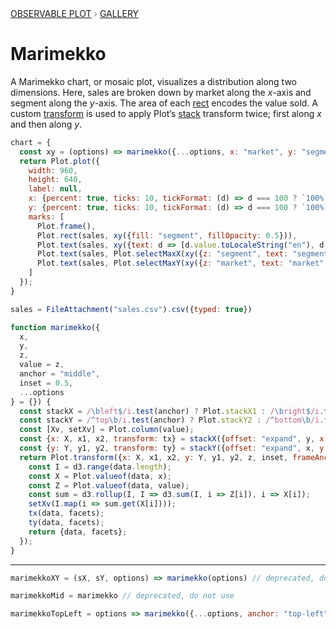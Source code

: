 <div style="color: grey; font: 13px/25.5px var(--sans-serif); text-transform: uppercase;"><h1 style="display: none;">Plot: Marimekko</h1><a href="/plot">Observable Plot</a> › <a href="/@observablehq/plot-gallery">Gallery</a></div>

# Marimekko

A Marimekko chart, or mosaic plot, visualizes a distribution along two dimensions. Here, sales are broken down by market along the *x*-axis and segment along the *y*-axis. The area of each [rect](https://observablehq.com/plot/marks/rect) encodes the value sold. A custom [transform](https://observablehq.com/plot/features/transforms) is used to apply Plot’s [stack](https://observablehq.com/plot/transforms/stack) transform twice; first along *x* and then along *y*.

```js echo
chart = {
  const xy = (options) => marimekko({...options, x: "market", y: "segment", value: "value"});
  return Plot.plot({
    width: 960,
    height: 640,
    label: null,
    x: {percent: true, ticks: 10, tickFormat: (d) => d === 100 ? `100%` : d},
    y: {percent: true, ticks: 10, tickFormat: (d) => d === 100 ? `100%` : d},
    marks: [
      Plot.frame(),
      Plot.rect(sales, xy({fill: "segment", fillOpacity: 0.5})),
      Plot.text(sales, xy({text: d => [d.value.toLocaleString("en"), d.segment, d.market].join("\n")})),
      Plot.text(sales, Plot.selectMaxX(xy({z: "segment", text: "segment", anchor: "right", textAnchor: "middle", lineAnchor: "bottom", rotate: 90, dx: 6}))),
      Plot.text(sales, Plot.selectMaxY(xy({z: "market", text: "market", anchor: "top", lineAnchor: "bottom", dy: -6})))
    ]
  });
}
```

```js echo
sales = FileAttachment("sales.csv").csv({typed: true})
```

```js echo
function marimekko({
  x,
  y,
  z,
  value = z,
  anchor = "middle",
  inset = 0.5,
  ...options
} = {}) {
  const stackX = /\bleft$/i.test(anchor) ? Plot.stackX1 : /\bright$/i.test(anchor) ? Plot.stackX2 : Plot.stackX;
  const stackY = /^top\b/i.test(anchor) ? Plot.stackY2 : /^bottom\b/i.test(anchor) ? Plot.stackY1 : Plot.stackY;
  const [Xv, setXv] = Plot.column(value);
  const {x: X, x1, x2, transform: tx} = stackX({offset: "expand", y, x: Xv});
  const {y: Y, y1, y2, transform: ty} = stackY({offset: "expand", x, y: value});
  return Plot.transform({x: X, x1, x2, y: Y, y1, y2, z, inset, frameAnchor: anchor, ...options}, (data, facets) => {
    const I = d3.range(data.length);
    const X = Plot.valueof(data, x);
    const Z = Plot.valueof(data, value);
    const sum = d3.rollup(I, I => d3.sum(I, i => Z[i]), i => X[i]);
    setXv(I.map(i => sum.get(X[i])));
    tx(data, facets);
    ty(data, facets);
    return {data, facets};
  });
}
```

---


```js echo
marimekkoXY = (sX, sY, options) => marimekko(options) // deprecated, do not use
```

```js echo
marimekkoMid = marimekko // deprecated, do not use
```

```js echo
marimekkoTopLeft = options => marimekko({...options, anchor: "top-left"}) // deprecated, do not use
```
